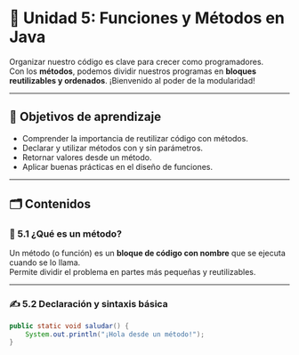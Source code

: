 # 🧱 Unidad 5: Funciones y Métodos en Java

Organizar nuestro código es clave para crecer como programadores.  
Con los **métodos**, podemos dividir nuestros programas en **bloques reutilizables y ordenados**. ¡Bienvenido al poder de la modularidad!

---

## 🎯 Objetivos de aprendizaje

- Comprender la importancia de reutilizar código con métodos.
- Declarar y utilizar métodos con y sin parámetros.
- Retornar valores desde un método.
- Aplicar buenas prácticas en el diseño de funciones.

---

## 🗂 Contenidos

### 🧠 5.1 ¿Qué es un método?

Un método (o función) es un **bloque de código con nombre** que se ejecuta cuando se lo llama.  
Permite dividir el problema en partes más pequeñas y reutilizables.

---

### ✍️ 5.2 Declaración y sintaxis básica

```java
public static void saludar() {
    System.out.println("¡Hola desde un método!");
}
